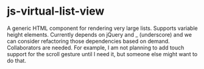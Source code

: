 js-virtual-list-view
====================

A generic HTML component for rendering very large lists. Supports variable height elements. Currently depends on jQuery and _ (underscore) and we can consider refactoring those dependencies based on demand. Collaborators are needed. For example, I am not planning to add touch support for the scroll gesture until I need it, but someone else might want to do that.
